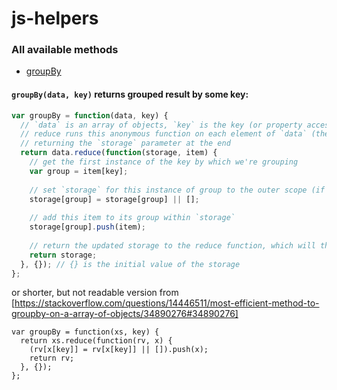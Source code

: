 # js-helpers

### All available methods

- [groupBy](#groupBy)

#### ``groupBy(data, key)`` returns grouped result by some key:
```js
var groupBy = function(data, key) { 
  // `data` is an array of objects, `key` is the key (or property accessor) to group by
  // reduce runs this anonymous function on each element of `data` (the `item` parameter,
  // returning the `storage` parameter at the end
  return data.reduce(function(storage, item) {
    // get the first instance of the key by which we're grouping
    var group = item[key];
    
    // set `storage` for this instance of group to the outer scope (if not empty) or initialize it
    storage[group] = storage[group] || [];
    
    // add this item to its group within `storage`
    storage[group].push(item);
    
    // return the updated storage to the reduce function, which will then loop through the next 
    return storage; 
  }, {}); // {} is the initial value of the storage
};
```
or shorter, but not readable version from [https://stackoverflow.com/questions/14446511/most-efficient-method-to-groupby-on-a-array-of-objects/34890276#34890276]
```
var groupBy = function(xs, key) {
  return xs.reduce(function(rv, x) {
    (rv[x[key]] = rv[x[key]] || []).push(x);
    return rv;
  }, {});
};
```
